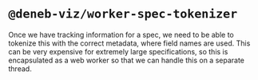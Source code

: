 # `@deneb-viz/worker-spec-tokenizer`

Once we have tracking information for a spec, we need to be able to tokenize this with the correct metadata, where field names are used. This can be very expensive for extremely large specifications, so this is encapsulated as a web worker so that we can handle this on a separate thread.
